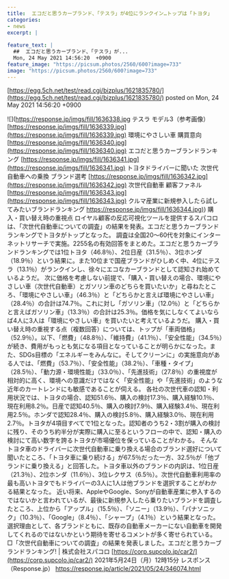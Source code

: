 ```yaml
---
title:  エコだと思うカーブランド、「テスラ」が4位にランクイン…トップは「トヨタ」  
categories:
- news
excerpt: |
  
feature_text: |
  ##  エコだと思うカーブランド、「テスラ」が...
  Mon, 24 May 2021 14:56:20  +0900
feature_image: "https://picsum.photos/2560/600?image=733"
image: "https://picsum.photos/2560/600?image=733"
---
```


[https://egg.5ch.net/test/read.cgi/bizplus/1621835780/](https://egg.5ch.net/test/read.cgi/bizplus/1621835780/)
posted on Mon, 24 May 2021 14:56:20  +0900

<!--more-->

![](https://response.jp/imgs/fill/1636338.jpg テスラ モデル3（参考画像） [https://response.jp/imgs/fill/1636339.jpg](https://response.jp/imgs/fill/1636339.jpg) 環境にやさしい車 購買意向 [https://response.jp/imgs/fill/1636340.jpg](https://response.jp/imgs/fill/1636340.jpg) エコだと思うカーブランドランキング [https://response.jp/imgs/fill/1636341.jpg](https://response.jp/imgs/fill/1636341.jpg) トヨタドライバーに聞いた 次世代自動車への乗換 ブランド選考 [https://response.jp/imgs/fill/1636342.jpg](https://response.jp/imgs/fill/1636342.jpg) 次世代自動車 顧客ファネル [https://response.jp/imgs/fill/1636343.jpg](https://response.jp/imgs/fill/1636343.jpg) クルマ産業に新規参入したら試してみたいブランドランキング [https://response.jp/imgs/fill/1636344.jpg)](https://response.jp/imgs/fill/1636344.jpg)) 購入・買い替え時の重視点 ロイヤル顧客の反応可視化ツールを提供するスパコロは、「次世代自動車についての調査」の結果を発表。エコだと思うカーブランドランキングでトヨタがトップとなった。 調査は全国20〜60代を対象にインターネットリサーチで実施。2255名の有効回答をまとめた。エコだと思うカーブランドランキングでは1位トヨタ（46.8％）、2位日産（31.5％）、3位ホンダ（18.9％）という結果に。また10位まで国産ブランドがひしめく中、4位にテスラ（13.1％）がランクインし、徐々にエコなカーブランドとして認知され始めているようだ。 次に価格を考慮しない前提で、「購入・買い替えの場合、環境にやさしい車（次世代自動車）とガソリン車のどちらを買いたいか」と尋ねたところ、「環境にやさしい車」（46.3％）と「どちらかと言えば環境にやさしい車」（28.4％）の合計は74.7％。これに対し「ガソリン車」（12.0％）と「どちらかと言えばガソリン車」（13.3％）の合計は25.3％。価格を気にしなくてよいならば4人に3人は「環境にやさしい車」を買いたいと考えているようだ。 購入・買い替え時の重視する点（複数回答）については、トップが「車両価格」（52.9％）。以下、「燃費」（48.8％）、「維持費」（41.1％）、「安全性能」（34.5％）が続き、費用がもっとも気になる項目となっていることが明らかになった。また、SDGs目標の「エネルギーをみんなに。そしてクリーンに」の実施意向がある人では、「燃費」（53.7％）、「安全性能」（38.2％）、「車種・タイプ」（28.5％）、「動力源・環境性能」（33.0％）、「先進技術」（27.8％）の重視度が相対的に高く、環境への意識だけではなく「安全性能」や「先進技術」のような近年のカートレンドにも敏感であることが伺える。 各社の次世代車の認知・利用状況では、トヨタの場合、認知51.6％、購入の検討17.3％、購入経験10.1％、現在利用8.2％。日産で認知40.5％、購入の検討7.9％、購入経験3.4％、現在利用2.5％。ホンダで認知28.4％、購入の検討5.8％、購入経験3.0％、現在利用2.7％。トヨタが4項目すべてで1位となった。認知者のうち2・3割が購入の検討に残り、そのうち約半分が実際に購入に至るというフローの中で、認知・購入の検討にて高い数字を誇るトヨタが市場優位を保っていることがわかる。 そんなトヨタ車のドライバーに次世代自動車に乗り換える場合のブランド選好について聞いたところ、「トヨタ車に乗り続ける」が67.5％だった一方、32.5％が「他ブランドに乗り換える」と回答した。トヨタ車以外のブランドの内訳は、1位日産（21.3％）、2位ホンダ（11.6％）、3位レクサス（6.5％）。次世代自動車利用率の最も高いトヨタでもドライバーの3人に1人は他ブランドを選択することがわかる結果となった。 近い将来、AppleやGoogle、Sonyが自動車産業に参入するのではないかと言われているが、最後に新規参入したら乗りたいブランドを調査したところ、上位から「アップル」（15.5％）、「ソニー」（13.9％）、「パナソニック」（10.3％）、「Google」（8.4％）、「シャープ」（4.1％）という結果となった。選択理由として、各ブランドともに、既存の自動車メーカーにない自動車を開発してくれるのではないかという期待を寄せるコメントが多く寄せられている。 □「次世代自動車についての調査」の結果を発表しました。エコだと思うカーブランドランキング! | 株式会社スパコロ [https://corp.supcolo.jp/car2/](https://corp.supcolo.jp/car2/) 2021年5月24日（月）12時15分 レスポンス（Response.jp） https://response.jp/article/2021/05/24/346074.html
